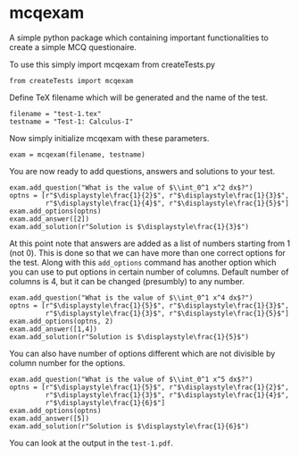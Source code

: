 # mcqexam
A simple python package which containing important functionalities to create a simple MCQ questionaire.

To use this simply import mcqexam from createTests.py

```
from createTests import mcqexam
```
Define TeX filename which will be generated and the name of the test.

``` 
filename = "test-1.tex"
testname = "Test-1: Calculus-I"
```
Now simply initialize mcqexam with these parameters.

```
exam = mcqexam(filename, testname)
```
You are now ready to add questions, answers and solutions to your test.
```
exam.add_question("What is the value of $\\int_0^1 x^2 dx$?")
optns = [r"$\displaystyle\frac{1}{2}$", r"$\displaystyle\frac{1}{3}$", 
         r"$\displaystyle\frac{1}{4}$", r"$\displaystyle\frac{1}{5}$"]
exam.add_options(optns)
exam.add_answer([2])
exam.add_solution(r"Solution is $\displaystyle\frac{1}{3}$")
```
At this point note that answers are added as a list of numbers starting 
from 1 (not 0). This is done so that we can have more than one correct
options for the test. Along with this ``add_options`` command has another
option which you can use to put options in certain number of columns. 
Default number of columns is 4, but it can be changed (presumbly) to any
number.
```
exam.add_question("What is the value of $\\int_0^1 x^4 dx$?")
optns = [r"$\displaystyle\frac{1}{5}$", r"$\displaystyle\frac{1}{3}$", 
         r"$\displaystyle\frac{1}{3}$", r"$\displaystyle\frac{1}{5}$"]
exam.add_options(optns, 2)
exam.add_answer([1,4])
exam.add_solution(r"Solution is $\displaystyle\frac{1}{5}$")
```
You can also have number of options different which are not divisible 
by column number for the options.
```
exam.add_question("What is the value of $\\int_0^1 x^5 dx$?")
optns = [r"$\displaystyle\frac{1}{5}$", r"$\displaystyle\frac{1}{2}$", 
         r"$\displaystyle\frac{1}{3}$", r"$\displaystyle\frac{1}{4}$",
         r"$\displaystyle\frac{1}{6}$"]
exam.add_options(optns)
exam.add_answer([5])
exam.add_solution(r"Solution is $\displaystyle\frac{1}{6}$")
```

You can look at the output in the ``test-1.pdf``.
